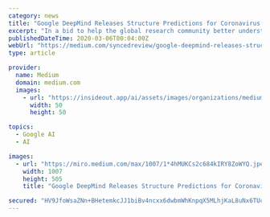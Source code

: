 ```yaml
---
category: news
title: "Google DeepMind Releases Structure Predictions for Coronavirus Linked Proteins"
excerpt: "In a bid to help the global research community better understand the coronavirus, DeepMind today released the structure predictions for six proteins associated with SARS-CoV-2, the virus that ..."
publishedDateTime: 2020-03-06T00:04:00Z
webUrl: "https://medium.com/syncedreview/google-deepmind-releases-structure-predictions-for-coronavirus-linked-proteins-7dfb2fad05b6"
type: article

provider:
  name: Medium
  domain: medium.com
  images:
    - url: "https://insideout.app/ai/assets/images/organizations/medium.com-50x50.jpg"
      width: 50
      height: 50

topics:
  - Google AI
  - AI

images:
  - url: "https://miro.medium.com/max/1007/1*4hMUKCs2c684kIRY8ZoWYQ.jpeg"
    width: 1007
    height: 505
    title: "Google DeepMind Releases Structure Predictions for Coronavirus Linked Proteins"

secured: "HV9JfoWsaZNn+BHetemkcJJ1biBv4ncxx6dwbmWhKnpqX5MLhjKaL8uNx6TUc97EQ/SYZbox7N6loj9ML1vujMTmD6w4Er10LO888rj9NOxREUW0C0o6v5yJ2bHPzNQXJi0n3EDLbsXTiR+MbbklpE/EINhsccjFRUB2v0K2nQogOyznhtZsypcc9WMZs+sPJovvTHK+EUV14Z8HQIlg132gsYOtrD/8IVJmBSu4enhCKDBNTazsTFD1M7gUtXFbxDYKVT31sJv5m+M60NAZBMsUzOr93INX7F3Qgfp3khQhbuKuP4vZ5Vq0HGBDAgks;9u4ZPK4CRKx2OIH0wFeeVQ=="
---
```


